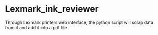# Lexmark_ink_reviewer
Through Lexmark printers web interface, the python script will scrap data from it and add it into a pdf file

